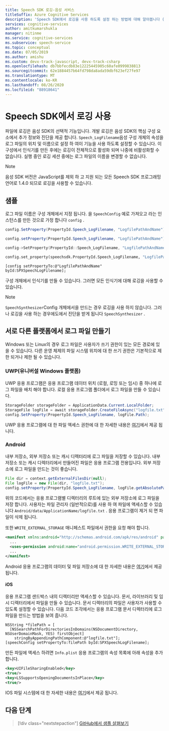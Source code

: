 ```yaml
---
title: Speech SDK 로깅-음성 서비스
titleSuffix: Azure Cognitive Services
description: 'Speech SDK에서 로깅을 사용 하도록 설정 하는 방법에 대해 알아봅니다 (c + +, c #, Python, 목표-C, Java).'
services: cognitive-services
author: amitkumarshukla
manager: nitinme
ms.service: cognitive-services
ms.subservice: speech-service
ms.topic: conceptual
ms.date: 07/05/2019
ms.author: amishu
ms.custom: devx-track-javascript, devx-track-csharp
ms.openlocfilehash: db7bbfecdb83e12225445905c60afe0999838813
ms.sourcegitcommit: 62e1884457b64fd798da8ada59dbf623ef27fe97
ms.translationtype: MT
ms.contentlocale: ko-KR
ms.lasthandoff: 08/26/2020
ms.locfileid: "88918641"
---
```

# <a name="enable-logging-in-the-speech-sdk"></a>Speech SDK에서 로깅 사용

파일에 로깅은 음성 SDK의 선택적 기능입니다. 개발 로깅은 음성 SDK의 핵심 구성 요소에서 추가 정보와 진단을 제공 합니다. `Speech_LogFilename`음성 구성 개체의 속성을 로그 파일의 위치 및 이름으로 설정 하 여이 기능을 사용 하도록 설정할 수 있습니다. 이 구성에서 인식기를 만든 후에는 로깅이 전체적으로 활성화 되며 나중에 비활성화할 수 없습니다. 실행 중인 로깅 세션 중에는 로그 파일의 이름을 변경할 수 없습니다.

> [!NOTE]
> 음성 SDK 버전은 JavaScript를 제외 하 고 지원 되는 모든 Speech SDK 프로그래밍 언어로 1.4.0 되므로 로깅을 사용할 수 있습니다.

## <a name="sample"></a>샘플

로그 파일 이름은 구성 개체에서 지정 됩니다. 을 `SpeechConfig` 예로 가져오고 라는 인스턴스를 만든 것으로 가정 합니다 `config` .

```csharp
config.SetProperty(PropertyId.Speech_LogFilename, "LogfilePathAndName");
```

```java
config.setProperty(PropertyId.Speech_LogFilename, "LogfilePathAndName");
```

```C++
config->SetProperty(PropertyId::Speech_LogFilename, "LogfilePathAndName");
```

```Python
config.set_property(speechsdk.PropertyId.Speech_LogFilename, "LogfilePathAndName")
```

```objc
[config setPropertyTo:@"LogfilePathAndName" byId:SPXSpeechLogFilename];
```

구성 개체에서 인식기를 만들 수 있습니다. 그러면 모든 인식기에 대해 로깅을 사용할 수 있습니다.

> [!NOTE]
> `SpeechSynthesizer`Config 개체에서을 만드는 경우 로깅을 사용 하지 않습니다. 그러나 로깅을 사용 하는 경우에도에서 진단을 받게 됩니다 `SpeechSynthesizer` .

## <a name="create-a-log-file-on-different-platforms"></a>서로 다른 플랫폼에서 로그 파일 만들기

Windows 또는 Linux의 경우 로그 파일은 사용자가 쓰기 권한이 있는 모든 경로에 있을 수 있습니다. 다른 운영 체제의 파일 시스템 위치에 대 한 쓰기 권한은 기본적으로 제한 되거나 제한 될 수 있습니다.

### <a name="universal-windows-platform-uwp"></a>UWP(유니버설 Windows 플랫폼)

UWP 응용 프로그램은 응용 프로그램 데이터 위치 (로컬, 로밍 또는 임시) 중 하나에 로그 파일을 배치 해야 합니다. 로컬 응용 프로그램 폴더에서 로그 파일을 만들 수 있습니다.

```csharp
StorageFolder storageFolder = ApplicationData.Current.LocalFolder;
StorageFile logFile = await storageFolder.CreateFileAsync("logfile.txt", CreationCollisionOption.ReplaceExisting);
config.SetProperty(PropertyId.Speech_LogFilename, logFile.Path);
```

UWP 응용 프로그램에 대 한 파일 액세스 권한에 대 한 자세한 내용은 [여기](https://docs.microsoft.com/windows/uwp/files/file-access-permissions)에서 제공 됩니다.

### <a name="android"></a>Android

내부 저장소, 외부 저장소 또는 캐시 디렉터리에 로그 파일을 저장할 수 있습니다. 내부 저장소 또는 캐시 디렉터리에서 만들어진 파일은 응용 프로그램 전용입니다. 외부 저장소에 로그 파일을 만드는 것이 좋습니다.

```java
File dir = context.getExternalFilesDir(null);
File logFile = new File(dir, "logfile.txt");
config.setProperty(PropertyId.Speech_LogFilename, logFile.getAbsolutePath());
```

위의 코드에서는 응용 프로그램별 디렉터리의 루트에 있는 외부 저장소에 로그 파일을 저장 합니다. 사용자는 파일 관리자 (일반적으로)를 사용 하 여 파일에 액세스할 수 있습니다 `Android/data/ApplicationName/logfile.txt` . 응용 프로그램이 제거 되 면 파일이 삭제 됩니다.

또한 `WRITE_EXTERNAL_STORAGE` 매니페스트 파일에서 권한을 요청 해야 합니다.

```xml
<manifest xmlns:android="http://schemas.android.com/apk/res/android" package="...">
  ...
  <uses-permission android:name="android.permission.WRITE_EXTERNAL_STORAGE" />
  ...
</manifest>
```

Android 응용 프로그램의 데이터 및 파일 저장소에 대 한 자세한 내용은 [여기](https://developer.android.com/guide/topics/data/data-storage.html)에서 제공 됩니다.

#### <a name="ios"></a>iOS

응용 프로그램 샌드박스 내의 디렉터리만 액세스할 수 있습니다. 문서, 라이브러리 및 임시 디렉터리에서 파일을 만들 수 있습니다. 문서 디렉터리의 파일은 사용자가 사용할 수 있도록 설정할 수 있습니다. 다음 코드 조각에서는 응용 프로그램 문서 디렉터리에 로그 파일을 만드는 방법을 보여 줍니다.

```objc
NSString *filePath = [
  [NSSearchPathForDirectoriesInDomains(NSDocumentDirectory, NSUserDomainMask, YES) firstObject]
    stringByAppendingPathComponent:@"logfile.txt"];
[speechConfig setPropertyTo:filePath byId:SPXSpeechLogFilename];
```

만든 파일에 액세스 하려면 `Info.plist` 응용 프로그램의 속성 목록에 아래 속성을 추가 합니다.

```xml
<key>UIFileSharingEnabled</key>
<true/>
<key>LSSupportsOpeningDocumentsInPlace</key>
<true/>
```

IOS 파일 시스템에 대 한 자세한 내용은 [여기](https://developer.apple.com/library/archive/documentation/FileManagement/Conceptual/FileSystemProgrammingGuide/FileSystemOverview/FileSystemOverview.html)에서 제공 됩니다.

## <a name="next-steps"></a>다음 단계

> [!div class="nextstepaction"]
> [GitHub에서 샘플 살펴보기](https://aka.ms/csspeech/samples)
